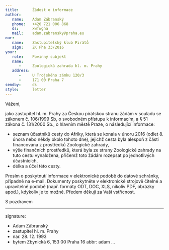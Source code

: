 ```yaml
---
title:      Žádost o informace
author:
   name:    Adam Zábranský
   phone:   +420 721 006 868
   ds:      xwfwgha
   mail:    adam.zabransky@praha.eu
our:
   name:    Zastupitelský klub Pirátů
   sign:    ZK Pha 33/2016
your:
   role:    Povinný subjekt
   name:    
      -     Zoologická zahrada hl. m. Prahy
   address:
      -     U Trojského zámku 120/3
      -     171 00 Praha 7
sendby:     ds
style:      letter
---
```


Vážení,

jako zastupitel hl. m. Prahy za Českou pirátskou stranu žádám v souladu se zákonem č. 106/1999 Sb, o svobodném přístupu k informacím, a § 51 zákona č. 131/2000 Sb., o hlavním městě Praze, o následující informace:

- seznam účastníků cesty do Afriky, která se konala v únoru 2016 (odlet 8. února nebo někdy okolo tohoto dne), jejichž cesta byla alespoň z části financována z prostředků Zoologické zahrady,
- výše finančních prostředků, která byla ze strany Zoologické zahrady na tuto cestu vynaložena, přičemž toto žádám rozepsat po jednotlivých účastnících,
- délka a účel této cesty.

Prosím o poskytnutí informace v elektronické podobě do datové schránky, případně na e-mail. Dokumenty poskytněte v elektronické strojově čitelné a upravitelné podobě (např. formáty ODT, DOC, XLS, nikoliv PDF, obrázky apod.), kdykoliv je to možné. Předem děkuji za Vaši vstřícnost.

S pozdravem

---
signature:
  - Adam Zábranský
  - zastupitel hl. m. Prahy
  - nar. 28. 12. 1993
  - bytem Zbynická 6, 153 00 Praha 16
abbr:       adam
...

